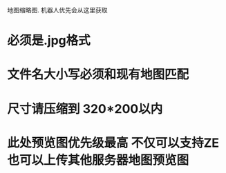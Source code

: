 地图缩略图. 机器人优先会从这里获取

# 必须是.jpg格式
# 文件名大小写必须和现有地图匹配
# 尺寸请压缩到 320*200以内
# 此处预览图优先级最高 不仅可以支持ZE 也可以上传其他服务器地图预览图
